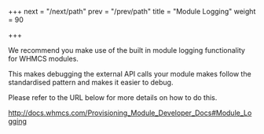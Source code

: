 +++
next = "/next/path"
prev = "/prev/path"
title = "Module Logging"
weight = 90

+++

We recommend you make use of the built in module logging functionality for WHMCS modules.

This makes debugging the external API calls your module makes follow the standardised pattern and makes it easier to debug.

Please refer to the URL below for more details on how to do this.

http://docs.whmcs.com/Provisioning_Module_Developer_Docs#Module_Logging
